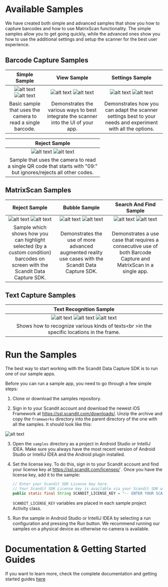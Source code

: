 # Available Samples

We have created both simple and advanced samples that show you how to capture barcodes and how to use MatrixScan functionality.
The simple samples allow you to get going quickly, while the advanced ones show you how to use the additional settings and setup the scanner for the best user experience.

## Barcode Capture Samples

|                               Simple Sample                              |                                View Sample                               |                             Settings Sample                              |
|:------------------------------------------------------------------------:|:------------------------------------------------------------------------:|:------------------------------------------------------------------------:|
| ![alt text](/images/sample-bc-simple-1.jpg?raw=true "Simple Sample") ![alt text](/images/sample-bc-simple-2.jpg?raw=true "Simple Sample") | ![alt text](/images/sample-bc-view-1.jpg?raw=true "View Sample") ![alt text](/images/sample-bc-view-2.jpg?raw=true "View Sample") | ![alt text](/images/sample-bc-settings-1.jpg?raw=true "Settings Sample") ![alt text](/images/sample-bc-settings-2.jpg?raw=true "Settings Sample") |
| Basic sample that uses the camera to read a single barcode.              | Demonstrates the various ways to best integrate the scanner into the UI of your app. | Demonstrates how you can adapt the scanner settings best to your needs and experiment with all the options. |

|                               Reject Sample                              |
|:------------------------------------------------------------------------:|
| ![alt text](/images/sample-bc-reject-1.jpg?raw=true "Reject Sample") ![alt text](/images/sample-bc-reject-2.jpg?raw=true "Reject Sample") |
 Sample that uses the camera to read<br> a single QR code that starts with "09:"<br> but ignores/rejects all other codes. |

## MatrixScan Samples

|                               Reject Sample                              |                               Bubble Sample                              |                          Search And Find Sample                          |
|:------------------------------------------------------------------------:|:------------------------------------------------------------------------:|:------------------------------------------------------------------------:|
| ![alt text](/images/sample-ms-reject-1.jpg?raw=true "Reject Sample") ![alt text](/images/sample-ms-reject-2.jpg?raw=true "Reject Sample") | ![alt text](/images/sample-ms-bubble-1.jpg?raw=true "Bubble Sample") ![alt text](/images/sample-ms-bubble-2.jpg?raw=true "Bubble Sample") | ![alt text](/images/sample-ms-saf-1.jpg?raw=true "Search") ![alt text](/images/sample-ms-saf-2.jpg?raw=true "Find") |
| Sample which shows how you can highlight selected (by a custom condition) barcodes on screen with the Scandit Data Capture SDK. | Demonstrates the use of more advanced augmented reality use cases with the Scandit Data Capture SDK. | Demonstrates a use case that requires a consecutive use of both Barcode Capture and MatrixScan in a single app. |

## Text Capture Samples

|                           Text Recognition Sample                        |
|:------------------------------------------------------------------------:|
| ![alt text](/images/sample-tc-textrecognition-1.png?raw=true "Text Recognition Sample - Scan Screen") ![alt text](/images/sample-tc-textrecognition-2.png?raw=true "Text Recognition Sample - Result Dialog") ![alt text](/images/sample-tc-textrecognition-3.png?raw=true "Text Recognition Sample - Settings Screen") |
| Shows how to recognize various kinds of texts<br \>in the specific locations in the frame. |

# Run the Samples

The best way to start working with the Scandit Data Capture SDK is to run one of our sample apps.

Before you can run a sample app, you need to go through a few simple steps:

  1. Clone or download the samples repository.
  
  2. Sign in to your Scandit account and download the newest iOS Framework at <https://ssl.scandit.com/downloads/>. Unzip the archive and copy the `frameworks` directory into the parent directory of the one with all the samples. It should look like this:
  
  ![alt text](/images/samples-libs-setup.png?raw=true "Frameworks setup")
  
  3. Open the `samples` directory as a project in Android Studio or IntelliJ IDEA. Make sure you always have the most recent version of Android Studio or IntelliJ IDEA and the Android plugin installed.
  
  4. Set the license key. To do this, sign in to your Scandit account and find your license key at <https://ssl.scandit.com/licenses/>`. Once you have the license key, add it to the sample:
  
      ```java
      // Enter your Scandit SDK License key here.
      // Your Scandit SDK License key is available via your Scandit SDK web account.
      public static final String SCANDIT_LICENSE_KEY = "-- ENTER YOUR SCANDIT LICENSE KEY HERE --";
      ```
  
      `SCANDIT_LICENSE_KEY` variables are placed in each sample project Activity class.
  
  5. Run the sample in Android Studio or IntelliJ IDEA by selecting a run configuration and pressing the Run button. We recommend running our samples on a physical device as otherwise no camera is available.

# Documentation & Getting Started Guides

If you want to learn more, check the complete documentation and getting started guides [here](https://docs.scandit.com/data-capture-sdk/android/)
